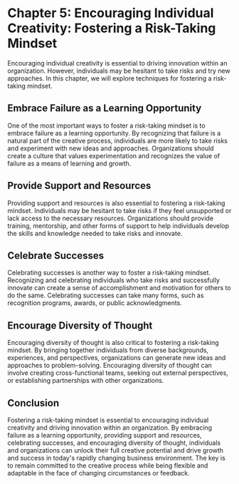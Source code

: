 Chapter 5: Encouraging Individual Creativity: Fostering a Risk-Taking Mindset
=============================================================================

Encouraging individual creativity is essential to driving innovation within an organization. However, individuals may be hesitant to take risks and try new approaches. In this chapter, we will explore techniques for fostering a risk-taking mindset.

Embrace Failure as a Learning Opportunity
-----------------------------------------

One of the most important ways to foster a risk-taking mindset is to embrace failure as a learning opportunity. By recognizing that failure is a natural part of the creative process, individuals are more likely to take risks and experiment with new ideas and approaches. Organizations should create a culture that values experimentation and recognizes the value of failure as a means of learning and growth.

Provide Support and Resources
-----------------------------

Providing support and resources is also essential to fostering a risk-taking mindset. Individuals may be hesitant to take risks if they feel unsupported or lack access to the necessary resources. Organizations should provide training, mentorship, and other forms of support to help individuals develop the skills and knowledge needed to take risks and innovate.

Celebrate Successes
-------------------

Celebrating successes is another way to foster a risk-taking mindset. Recognizing and celebrating individuals who take risks and successfully innovate can create a sense of accomplishment and motivation for others to do the same. Celebrating successes can take many forms, such as recognition programs, awards, or public acknowledgments.

Encourage Diversity of Thought
------------------------------

Encouraging diversity of thought is also critical to fostering a risk-taking mindset. By bringing together individuals from diverse backgrounds, experiences, and perspectives, organizations can generate new ideas and approaches to problem-solving. Encouraging diversity of thought can involve creating cross-functional teams, seeking out external perspectives, or establishing partnerships with other organizations.

Conclusion
----------

Fostering a risk-taking mindset is essential to encouraging individual creativity and driving innovation within an organization. By embracing failure as a learning opportunity, providing support and resources, celebrating successes, and encouraging diversity of thought, individuals and organizations can unlock their full creative potential and drive growth and success in today's rapidly changing business environment. The key is to remain committed to the creative process while being flexible and adaptable in the face of changing circumstances or feedback.
